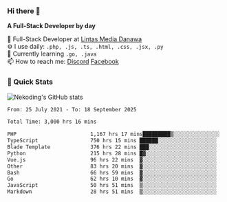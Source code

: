 ### Hi there 👋

**A Full-Stack Developer by day**

🔭 Full-Stack Developer at [Lintas Media Danawa](https://www.lintasmediadanawa.com/)  
⚙️ I use daily: `.php, .js, .ts, .html, .css, .jsx, .py`  
🌱 Currently learning `.go, .java`  
📫 How to reach me: [Discord](https://discordapp.com/users/984448732999327766)  [Facebook](https://fb.me/tyvandi)  

### 🚀 Quick Stats  

![Nekoding's GitHub stats](https://github-readme-stats.vercel.app/api?username=nekoding&show_icons=true)

<!--START_SECTION:waka-->

```txt
From: 25 July 2021 - To: 18 September 2025

Total Time: 3,000 hrs 16 mins

PHP                        1,167 hrs 17 mins█████████▒░░░░░░░░░░░░░░░   37.85 %
TypeScript                 750 hrs 15 mins ██████░░░░░░░░░░░░░░░░░░░   24.33 %
Blade Template             376 hrs 22 mins ███░░░░░░░░░░░░░░░░░░░░░░   12.21 %
Python                     215 hrs 28 mins █▓░░░░░░░░░░░░░░░░░░░░░░░   06.99 %
Vue.js                     96 hrs 22 mins  ▓░░░░░░░░░░░░░░░░░░░░░░░░   03.13 %
Other                      83 hrs 20 mins  ▓░░░░░░░░░░░░░░░░░░░░░░░░   02.70 %
Bash                       66 hrs 59 mins  ▓░░░░░░░░░░░░░░░░░░░░░░░░   02.17 %
Go                         62 hrs 10 mins  ▓░░░░░░░░░░░░░░░░░░░░░░░░   02.02 %
JavaScript                 50 hrs 51 mins  ▒░░░░░░░░░░░░░░░░░░░░░░░░   01.65 %
Markdown                   28 hrs 51 mins  ▒░░░░░░░░░░░░░░░░░░░░░░░░   00.94 %
```

<!--END_SECTION:waka-->

<!--
**nekoding/nekoding** is a ✨ _special_ ✨ repository because its `README.md` (this file) appears on your GitHub profile.

Here are some ideas to get you started:

- 🔭 I’m currently working on ...
- 🌱 I’m currently learning ...
- 👯 I’m looking to collaborate on ...
- 🤔 I’m looking for help with ...
- 💬 Ask me about ...
- 📫 How to reach me: ...
- 😄 Pronouns: ...
- ⚡ Fun fact: ...
-->
